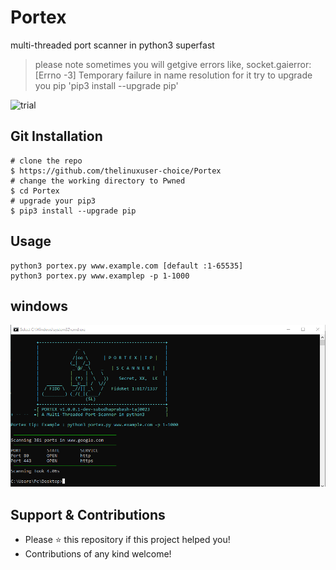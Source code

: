 # Portex
multi-threaded port scanner in python3 superfast
>please note sometimes you will getgive errors like, socket.gaierror: [Errno -3] Temporary failure in name resolution for it try to upgrade you pip 'pip3 install --upgrade pip'

![trial](assets/MasksOn.gif)


## Git Installation
```
# clone the repo
$ https://github.com/thelinuxuser-choice/Portex
# change the working directory to Pwned
$ cd Portex
# upgrade your pip3
$ pip3 install --upgrade pip

```

## Usage

```
python3 portex.py www.example.com [default :1-65535]
python3 portex.py www.examplep -p 1-1000
```
## windows
<p align="center">
  <img src="/assets/1.png">
</p>

## Support & Contributions
- Please ⭐️ this repository if this project helped you!
- Contributions of any kind welcome!

